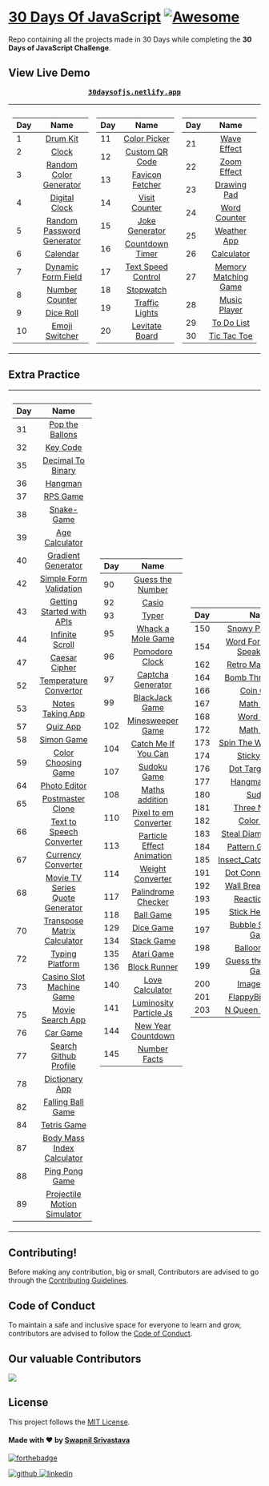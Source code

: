 # [30 Days Of JavaScript](30daysofjs.netlify.app) [![Awesome](https://awesome.re/badge.svg)](https://awesome.re)

Repo containing all the projects made in 30 Days while completing the <b>30 Days of JavaScript Challenge</b>.

## View Live Demo

<pre><center><a href="https://30daysofjs.netlify.app/"><b>30daysofjs.netlify.app</b></a></center></pre>

<table>
  <tr><th></th><th></th></tr>
  <tr><td>

| Day |                                                Name                                                 |
| --- | :-------------------------------------------------------------------------------------------------: |
| 1   |                   [Drum Kit](https://30daysofjs.netlify.app/01%20-%20drum%20kit/)                   |
| 2   |                       [Clock](https://30daysofjs.netlify.app/02%20-%20clock/)                       |
| 3   |    [Random Color Generator](https://30daysofjs.netlify.app/03%20-%20random%20color%20generator/)    |
| 4   |              [Digital Clock](https://30daysofjs.netlify.app/04%20-%20digital%20clock/)              |
| 5   | [Random Password Generator](https://30daysofjs.netlify.app/05%20-%20random%20password%20generator/) |
| 6   |                    [Calendar](https://30daysofjs.netlify.app/06%20-%20calendar/)                    |
| 7   |        [Dynamic Form Field](https://30daysofjs.netlify.app/07%20-%20dynamic%20form%20field/)        |
| 8   |             [Number Counter](https://30daysofjs.netlify.app/08%20-%20number%20counter/)             |
| 9   |                  [Dice Roll](https://30daysofjs.netlify.app/09%20-%20dice%20roll/)                  |
| 10  |    [Emoji Switcher](https://30daysofjs.netlify.app/10%20-%20emoji%20switcher%20like%20discord/)     |

 </td><td>
    
| Day |                                                Name                                                 |
| --- | :-------------------------------------------------------------------------------------------------: |    
| 11  |               [Color Picker](https://30daysofjs.netlify.app/11%20-%20color%20picker/)               |
| 12  |            [Custom QR Code](https://30daysofjs.netlify.app/12%20-%20custom%20qr%20code/)            |
| 13  |            [Favicon Fetcher](https://30daysofjs.netlify.app/13%20-%20favicon%20fetcher/)            |
| 14  |              [Visit Counter](https://30daysofjs.netlify.app/14%20-%20visit%20counter/)              |
| 15  |             [Joke Generator](https://30daysofjs.netlify.app/15%20-%20joke%20generator/)             |
| 16  |            [Countdown Timer](https://30daysofjs.netlify.app/16%20-%20countdown%20timer/)            |
| 17  |        [Text Speed Control](https://30daysofjs.netlify.app/17%20-%20text%20speed%20control/)        |
| 18  |                   [Stopwatch](https://30daysofjs.netlify.app/18%20-%20stopwatch/)                   |
| 19  |              [Traffic Lights](https://30daysofjs.netlify.app/19%20-%20traffic%20lights/)               |
| 20  |             [Levitate Board](https://30daysofjs.netlify.app/20%20-%20levitate%20board/)             |
    
 </td><td>
    
| Day |                                                Name                                                 |
| --- | :-------------------------------------------------------------------------------------------------: |    
| 21  |                [Wave Effect](https://30daysofjs.netlify.app/21%20-%20wave%20effect/)                |
| 22  |                [Zoom Effect](https://30daysofjs.netlify.app/22%20-%20zoom%20effect/)                |
| 23  |                [Drawing Pad](https://30daysofjs.netlify.app/23%20-%20drawing%20pad/)                |
| 24  |               [Word Counter](https://30daysofjs.netlify.app/24%20-%20word%20counter/)               |
| 25  |                [Weather App](https://30daysofjs.netlify.app/25%20-%20weather%20app/)                |
| 26  |                  [Calculator](https://30daysofjs.netlify.app/26%20-%20calculator/)                  |
| 27  |      [Memory Matching Game](https://30daysofjs.netlify.app/27%20-%20memory%20matching%20game/)      |
| 28  |               [Music Player](https://30daysofjs.netlify.app/28%20-%20music%20player/)               |
| 29  |                [To Do List](https://30daysofjs.netlify.app/29%20-%20to%20do%20list/)                |
| 30  |               [Tic Tac Toe](https://30daysofjs.netlify.app/30%20-%20tic%20tac%20toe/)               |

</td></tr></table>

## Extra Practice

<table>
  <tr><th></th><th></th></tr>
  <tr><td>

| Day |                                                        Name                                                         |
| --- | :-----------------------------------------------------------------------------------------------------------------: |
| 31  |                  [Pop the Ballons](https://30daysofjs.netlify.app/31%20-%20pop%20the%20balloons/)                   |
| 32  |                           [Key Code](https://30daysofjs.netlify.app/32%20-%20key%20code/)                           |
| 35  |                 [Decimal To Binary](https://30daysofjs.netlify.app/35%20-%20decimal%20to%20binary/)                 |
| 36  |                             [Hangman](https://30daysofjs.netlify.app/36%20-%20hangman/)                             |
| 37  |                        [RPS Game](https://30daysofjs.netlify.app/37%20-%20rps%20game/start)                         |
| 38  |                          [Snake-Game](https://30daysofjs.netlify.app/38%20-%20snake-game/)                          |
| 39  |                     [Age Calculator](https://30daysofjs.netlify.app/39%20-%20age%20calculator/)                     |
| 40  |                 [Gradient Generator](https://30daysofjs.netlify.app/40%20-%20gradient%20generator/)                 |
| 42  |            [Simple Form Validation](https://30daysofjs.netlify.app/42%20-%20simple%20form%20validation/)            |
| 43  |        [Getting Started with APIs](https://30daysofjs.netlify.app/43%20-%20getting%20started%20with%20apis/)        |
| 44  |                    [Infinite Scroll](https://30daysofjs.netlify.app/44%20-%20infinite%20scroll/)                    |
| 47  |              [Caesar Cipher](https://30daysofjs.netlify.app/47%20-%20caesar%20cipher/2_caesar_cipher)               |
| 52  |              [Temperature Convertor](https://30daysofjs.netlify.app/52%20-%20Temperature%20Convertor/)              |
| 53  |                  [Notes Taking App](https://30daysofjs.netlify.app/53%20-%20Notes%20Taking%20App/)                  |
| 57  |                           [Quiz App](https://30daysofjs.netlify.app/57%20-%20Quiz%20App/)                           |
| 58  |                         [Simon Game](https://30daysofjs.netlify.app/58%20-%20Simon%20Game/)                         |
| 59  |               [Color Choosing Game](https://30daysofjs.netlify.app/59%20-%20Color%20Choosing%20Game/)               |
| 64  |                       [Photo Editor](https://30daysofjs.netlify.app/64%20-%20Photo%20Editor/)                       |
| 65  |                   [Postmaster Clone](https://30daysofjs.netlify.app/65%20-%20Postmaster%20Clone/)                   |
| 66  |         [Text to Speech Converter](https://30daysofjs.netlify.app/66%20-%20Text%20to%20Speech%20Converter/)         |
| 67  |                 [Currency Converter](https://30daysofjs.netlify.app/67%20-%20Currency%20Converter/)                 |
| 68  | [Movie TV Series Quote Generator](https://30daysofjs.netlify.app/68%20-%20Movie%20TV%20Series%20Quote%20Generator/) |
| 70  |       [Transpose Matrix Calculator](https://30daysofjs.netlify.app/70%20-%20Transpose%20Matrix%20Calculator/)       |
| 72  |                    [Typing Platform](https://30daysofjs.netlify.app/72%20-%20Typing%20Platform/)                    |
| 73  |         [Casino Slot Machine Game](https://30daysofjs.netlify.app/73%20-%20Casino%20Slot%20Machine%20Game/)         |
| 75  |                  [Movie Search App](https://30daysofjs.netlify.app/75%20-%20Movie%20Search%20App/)                  |
| 76  |                           [Car Game](https://30daysofjs.netlify.app/76%20-%20Car%20Game/)                           |
| 77  |             [Search Github Profile](https://30daysofjs.netlify.app/77%20-%20Search%20Github%20Profile/)             |
| 78  |                     [Dictionary App](https://30daysofjs.netlify.app/78%20-%20Dictionary%20App/)                     |
| 82  |                 [Falling Ball Game](https://30daysofjs.netlify.app/82%20-%20Falling%20Ball%20Game/)                 |
| 84  |                        [Tetris Game](https://30daysofjs.netlify.app/84%20-%20Tetris%20Game/)                        |
| 87  |       [Body Mass Index Calculator](https://30daysofjs.netlify.app/87%20-%20Body%20Mass%20Index%20Calculator/)       |
| 88  |                    [Ping Pong Game](https://30daysofjs.netlify.app/88%20-%20Ping%20Pong%20Game/)                    |
| 89  |       [Projectile Motion Simulator](https://30daysofjs.netlify.app/89%20-%20Projectile%20Motion%20Simulator/)       |

 </td><td>   
    
| Day |                                                Name                                                                 |
| --- | :-----------------------------------------------------------------------------------------------------------------: |    
| 90  |                  [Guess the Number](https://30daysofjs.netlify.app/90%20-%20Guess%20the%20Number/)                  |
| 92  |                               [Casio](https://30daysofjs.netlify.app/92%20-%20Casio/)                               |
| 93  |                               [Typer](https://30daysofjs.netlify.app/93%20-%20Typer/)                               |
| 95  |                [Whack a Mole Game](https://30daysofjs.netlify.app/95%20-%20Whack%20a%20Mole%20Game/)                |
| 96  |                     [Pomodoro Clock](https://30daysofjs.netlify.app/96%20-%20Pomodoro%20Clock/)                     |
| 97  |                  [Captcha Generator](https://30daysofjs.netlify.app/97%20-%20Captcha%20Generator/)                  |
| 99  |                     [BlackJack Game](https://30daysofjs.netlify.app/99%20-%20BlackJack%20Game/)                     |
| 102 |                  [Minesweeper Game](https://30daysofjs.netlify.app/102%20-%20Minesweeper%20Game/)                   |
| 104 |            [Catch Me If You Can](https://30daysofjs.netlify.app/104%20-%20Catch%20Me%20If%20You%20Can/)             |
| 107 |                       [Sudoku Game](https://30daysofjs.netlify.app/107%20-%20Sudoku%20Game/)                        |
| 108 |                    [Maths addition](https://30daysofjs.netlify.app/108%20-%20Maths%20addition/)                     |
| 110 |           [Pixel to em Converter](https://30daysofjs.netlify.app/110%20-%20Pixel%20to%20em%20Converter/)            |
| 113 |        [Particle Effect Animation](https://30daysofjs.netlify.app/113%20-%20Particle%20Effect%20Animation/)         |
| 114 |                  [Weight Converter](https://30daysofjs.netlify.app/114%20-%20Weight%20Converter/)                   |
| 117 |                [Palindrome Checker](https://30daysofjs.netlify.app/117%20-%20Palindrome%20Checker/)                 |
| 118 |                         [Ball Game](https://30daysofjs.netlify.app/118%20-%20Ball%20Game/)                          |
| 129 |                         [Dice Game](https://30daysofjs.netlify.app/129%20-%20Dice%20Game/)                          |
| 134 |                        [Stack Game](https://30daysofjs.netlify.app/134%20-%20Stack%20Game/)                         |
| 135 |                        [Atari Game](https://30daysofjs.netlify.app/135%20-%20Atari%20Game/)                         |
| 136 |                      [Block Runner](https://30daysofjs.netlify.app/136%20-%20Block%20Runner/)                       |
| 140 |                   [Love Calculator](https://30daysofjs.netlify.app/140%20-%20Love%20Calculator/)                    |
| 141 |           [Luminosity Particle Js](https://30daysofjs.netlify.app/141%20-%20Luminosity%20Particle%20Js/)            |
| 144 |               [New Year Countdown](https://30daysofjs.netlify.app/144%20-%20New%20Year%20Countdown/)                |
| 145 |                      [Number Facts](https://30daysofjs.netlify.app/145%20-%20Number%20Facts/)                       |
    
 </td><td>
    
| Day |                                                Name                                                                 |
| --- | :-----------------------------------------------------------------------------------------------------------------: |    
| 150 |                [Snowy Particle Js](https://30daysofjs.netlify.app/150%20-%20Snowy%20Particle%20Js/)                 |
| 154 |  [Word For Alphabet Speak Aloud](https://30daysofjs.netlify.app/154%20-%20Word%20For%20Alphabet%20Speak%20Aloud/)   |
| 162 |                 [Retro Mario Game](https://30daysofjs.netlify.app/162%20-%20Retro%20Mario%20Game/)                  |
| 164 |                  [Bomb Throw Game](https://30daysofjs.netlify.app/164%20-%20Bomb%20Throw%20Game/)                   |
| 166 |                         [Coin Game](https://30daysofjs.netlify.app/166%20-%20Coin%20Game/)                          |
| 167 |                         [Math Game](https://30daysofjs.netlify.app/167%20-%20Math%20Game/)                          |
| 168 |                        [Word Guess](https://30daysofjs.netlify.app/168%20-%20Word%20Guess/)                         |
| 172 |                         [Math Game](https://30daysofjs.netlify.app/172%20-%20Math%20Game/)                          |
| 173 |             [Spin The Wheel Game](https://30daysofjs.netlify.app/173%20-%20Spin%20The%20Wheel%20Game/)              |
| 174 |                      [Sticky Notes](https://30daysofjs.netlify.app/174%20-%20Sticky%20Notes/)                       |
| 176 |                  [Dot Target Game](https://30daysofjs.netlify.app/176%20-%20Dot%20Target%20Game/)                   |
| 177 |                      [Hangman Game](https://30daysofjs.netlify.app/177%20-%20Hangman%20Game/)                       |
| 180 |                             [Sudoku](https://30daysofjs.netlify.app/180%20-%20Sudoku/)                              |
| 181 |                      [Three Number](https://30daysofjs.netlify.app/181%20-%20Three%20Number/)                       |
| 182 |                        [Color Game](https://30daysofjs.netlify.app/182%20-%20Color%20Game/)                         |
| 183 |               [Steal Diamond Game](https://30daysofjs.netlify.app/183%20-%20Steal%20Diamond%20Game/)                |
| 184 |                 [Pattern Generator](https://30daysofjs.netlify.app/184%20-%20Pattern%20Generator/)                  |
| 185 |               [Insect_Catching_Game](https://30daysofjs.netlify.app/185%20-%20Insect_Catching_Game/)                |
| 191 |                 [Dot Connect Game](https://30daysofjs.netlify.app/191%20-%20Dot%20Connect%20Game/)                  |
| 192 |                [Wall Breaker Game](https://30daysofjs.netlify.app/192%20-%20Wall%20Breaker%20Game/)                 |
| 193 |                     [Reaction Time](https://30daysofjs.netlify.app/193%20-%20Reaction%20Time/)                      |
| 195 |                  [Stick Hero Game](https://30daysofjs.netlify.app/195%20-%20Stick%20Hero%20Game/)                   |
| 197 |             [Bubble Shooting Game](https://30daysofjs.netlify.app/197%20-%20Bubble%20Shooting%20Game/)              |
| 198 |                      [Balloon Game](https://30daysofjs.netlify.app/198%20-%20Balloon%20Game/)                       |
| 199 |           [Guess the Number Game](https://30daysofjs.netlify.app/199%20-%20Guess%20the%20Number%20Game/)            |
| 200 |                     [Image Utility](https://30daysofjs.netlify.app/200%20-%20Image%20Utility/)                      |
| 201 |                   [FlappyBird Game](https://30daysofjs.netlify.app/201%20-%20FlappyBird%20Game/)                    |
| 203 |               [N Queen Visualizer](https://30daysofjs.netlify.app/203-%20N%20Queen%20Visualizer/)                   |

 </td></tr></table>

## Contributing!

Before making any contribution, big or small, Contributors are advised to go through the [Contributing Guidelines](./CONTRIBUTING.md).

## Code of Conduct

To maintain a safe and inclusive space for everyone to learn and grow, contributors are advised to follow the [Code of Conduct](./CODE_OF_CONDUCT.md).

## Our valuable Contributors

<a href="https://github.com/swapnilsparsh/30DaysOfJavaScript/graphs/contributors">
  <img src="https://contributors-img.web.app/image?repo=swapnilsparsh/30DaysOfJavaScript" />
</a>

## License

This project follows the [MIT License](/LICENSE).

#### Made with ♥ by <a href="https://swapnilsparsh.github.io/">Swapnil Srivastava</a>

[![forthebadge](https://forthebadge.com/images/badges/built-with-love.svg)](https://swapnilsparsh.github.io/)

<a href="https://github.com/swapnilsparsh" target="_blank">
<img src=https://img.shields.io/badge/github-%2324292e.svg?&style=for-the-badge&logo=github&logoColor=white alt=github style="margin-bottom: 5px;" />
</a>
<a href="https://www.linkedin.com/in/swapnil-srivastava-sparsh/" target="_blank">
<img src=https://img.shields.io/badge/linkedin-%231E77B5.svg?&style=for-the-badge&logo=linkedin&logoColor=white alt=linkedin style="margin-bottom: 5px;" />
</a>
